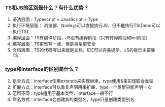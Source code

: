 ### TS和JS的区别是什么？有什么优势？

1. 语法层面：Typescript = JavaScript + Type
2. 执行环境层面： 浏览器、Node.js可以直接执行JS，但不能执行TS(Deno可以执行TS)
3. 编译层面：TS有编译阶段，JS没有编译阶段（只有转译阶段和lint阶段）
4. 编写层面：TS更难写一点，但是类型更安全
5. 文档层面：TS的代码写出来就是文档，IDE可以完美提示。JS的提示主要靠TS



### type和interface的区别是什么？

1. 组合方式：interface使用extends来实现继承，type使用&来实现联合类型
2. 扩展方式：interface可以重复声明用来扩展，type一个类型只能声明一次
3. 范围不同：type适用于基本类型，interface一般不行
4. 命名方式：interface会创建新的类型名，type只是创建类型别名


